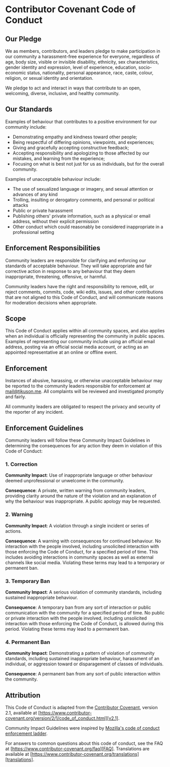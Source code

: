 # Contributor Covenant Code of Conduct

## Our Pledge

We as members, contributors, and leaders pledge to make participation in our community a
harassment-free experience for everyone, regardless of age, body size, visible or
invisible disability, ethnicity, sex characteristics, gender identity and expression,
level of experience, education, socio-economic status, nationality, personal appearance,
race, caste, colour, religion, or sexual identity and orientation.

We pledge to act and interact in ways that contribute to an open, welcoming, diverse,
inclusive, and healthy community.

## Our Standards

Examples of behaviour that contributes to a positive environment for our
community include:

- Demonstrating empathy and kindness toward other people;
- Being respectful of differing opinions, viewpoints, and experiences;
- Giving and gracefully accepting constructive feedback;
- Accepting responsibility and apologizing to those affected by our mistakes, and
  learning from the experience;
- Focusing on what is best not just for us as individuals, but for the overall
  community.

Examples of unacceptable behaviour include:

- The use of sexualized language or imagery, and sexual attention or advances of any
  kind
- Trolling, insulting or derogatory comments, and personal or political attacks
- Public or private harassment
- Publishing others' private information, such as a physical or email address, without
  their explicit permission
- Other conduct which could reasonably be considered inappropriate in a professional
  setting

## Enforcement Responsibilities

Community leaders are responsible for clarifying and enforcing our standards of
acceptable behaviour. They will take appropriate and fair corrective action in response
to any behaviour that they deem inappropriate, threatening, offensive, or harmful.

Community leaders have the right and responsibility to remove, edit, or reject
comments, commits, code, wiki edits, issues, and other contributions that are
not aligned to this Code of Conduct, and will communicate reasons for moderation
decisions when appropriate.

## Scope

This Code of Conduct applies within all community spaces, and also applies when an
individual is officially representing the community in public spaces. Examples of
representing our community include using an official email address, posting via an
official social media account, or acting as an appointed representative at an online or
offline event.

## Enforcement

Instances of abusive, harassing, or otherwise unacceptable behaviour may be reported to
the community leaders responsible for enforcement at [mail@tjkuson.me](mailto:mail@tjkuson.me). All
complaints will be reviewed and investigated promptly and fairly.

All community leaders are obligated to respect the privacy and security of the reporter
of any incident.

## Enforcement Guidelines

Community leaders will follow these Community Impact Guidelines in determining
the consequences for any action they deem in violation of this Code of Conduct:

### 1. Correction

**Community Impact**: Use of inappropriate language or other behaviour deemed
unprofessional or unwelcome in the community.

**Consequence**: A private, written warning from community leaders, providing clarity
around the nature of the violation and an explanation of why the behaviour was
inappropriate. A public apology may be requested.

### 2. Warning

**Community Impact**: A violation through a single incident or series of
actions.

**Consequence**: A warning with consequences for continued behaviour. No interaction
with the people involved, including unsolicited interaction with those enforcing the
Code of Conduct, for a specified period of time. This includes avoiding interactions in
community spaces as well as external channels like social media. Violating these terms
may lead to a temporary or permanent ban.

### 3. Temporary Ban

**Community Impact**: A serious violation of community standards, including sustained
inappropriate behaviour.

**Consequence**: A temporary ban from any sort of interaction or public
communication with the community for a specified period of time. No public or private
interaction with the people involved, including unsolicited interaction with those
enforcing the Code of Conduct, is allowed during this period. Violating these terms may
lead to a permanent ban.

### 4. Permanent Ban

**Community Impact**: Demonstrating a pattern of violation of community standards,
including sustained inappropriate behaviour, harassment of an individual, or aggression
toward or disparagement of classes of individuals.

**Consequence**: A permanent ban from any sort of public interaction within the
community.

## Attribution

This Code of Conduct is adapted from the [Contributor Covenant][homepage],
version 2.1, available
at [https://www.contributor-covenant.org/version/2/1/code_of_conduct.html][v2.1].

Community Impact Guidelines were inspired by
[Mozilla's code of conduct enforcement ladder][Mozilla CoC].

For answers to common questions about this code of conduct, see the FAQ
at [https://www.contributor-covenant.org/faq][FAQ]. Translations are available
at [https://www.contributor-covenant.org/translations][translations].

[homepage]: https://www.contributor-covenant.org

[v2.1]: https://www.contributor-covenant.org/version/2/1/code_of_conduct.html

[Mozilla CoC]: https://github.com/mozilla/diversity

[FAQ]: https://www.contributor-covenant.org/faq

[translations]: https://www.contributor-covenant.org/translations